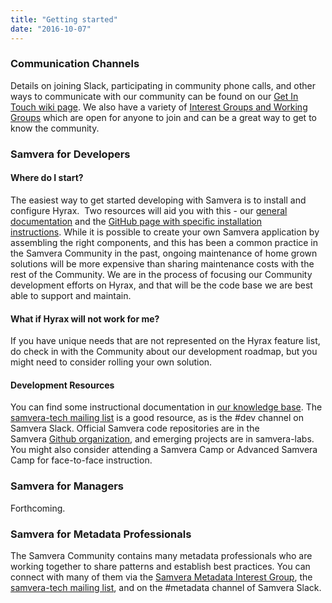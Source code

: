 ```yaml
---
title: "Getting started"
date: "2016-10-07"
---
```


### Communication Channels

Details on joining Slack, participating in community phone calls, and other ways to communicate with our community can be found on our [Get In Touch wiki page](https://samvera.atlassian.net/wiki/spaces/samvera/pages/405211682/Get+in+touch). We also have a variety of [Interest Groups and Working Groups](https://samvera.atlassian.net/wiki/spaces/samvera/pages/422319284/Interest+Group+IG+and+Working+Group+WG+Hub) which are open for anyone to join and can be a great way to get to know the community.

### Samvera for Developers

#### Where do I start?

The easiest way to get started developing with Samvera is to install and configure Hyrax.  Two resources will aid you with this - our [general documentation](http://samvera.github.io/) and the [GitHub page with specific installation instructions](https://github.com/samvera/hyrax#getting-started). While it is possible to create your own Samvera application by assembling the right components, and this has been a common practice in the Samvera Community in the past, ongoing maintenance of home grown solutions will be more expensive than sharing maintenance costs with the rest of the Community. We are in the process of focusing our Community development efforts on Hyrax, and that will be the code base we are best able to support and maintain.

#### What if Hyrax will not work for me?

If you have unique needs that are not represented on the Hyrax feature list, do check in with the Community about our development roadmap, but you might need to consider rolling your own solution.

#### Development Resources

You can find some instructional documentation in [our knowledge base](http://samvera.github.io/index.html). The [samvera-tech mailing list](https://groups.google.com/forum/#!forum/samvera-tech/join) is a good resource, as is the #dev channel on Samvera Slack. Official Samvera code repositories are in the Samvera [Github organization](https://github.com/samvera), and emerging projects are in samvera\-labs. You might also consider attending a Samvera Camp or Advanced Samvera Camp for face-to-face instruction.

### Samvera for Managers

Forthcoming.

### Samvera for Metadata Professionals

The Samvera Community contains many metadata professionals who are working together to share patterns and establish best practices. You can connect with many of them via the [Samvera Metadata Interest Group](https://samvera.atlassian.net/wiki/spaces/samvera/pages/405212126/Samvera+Metadata+Interest+Group), the [samvera-tech mailing list](https://groups.google.com/forum/#!forum/samvera-tech), and on the #metadata channel of Samvera Slack.
